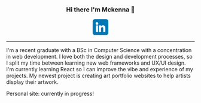 <h3 align="center">
  Hi there I'm Mckenna 👋
</h3>
<!-- Social Media Links -->
<p align="center">
  <!-- LinkedIn -->
  <a href="https://www.linkedin.com/in/mckenkoe"><img src="https://raw.githubusercontent.com/Mckenkoe/Mckenkoe/main/linkedin.png" alt="icon | Linkedin" width="42px"/></a>
</p>
<hr>
<p> 
  I'm a recent graduate with a BSc in Computer Science with a concentration in web development. I love both the design and development processes, so I split my time between learning new web frameworks and UX/UI design. I'm currently learning React so I can improve the vibe and experience of my projects. My newest project is creating art portfolio websites to help artists display their artwork.

Personal site: currently in progress!
</p>
